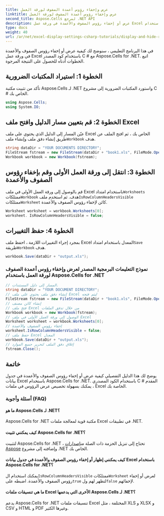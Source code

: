 ```yaml
---
title: عرض وإخفاء رؤوس أعمدة الصفوف لورقة العمل
linktitle: عرض وإخفاء رؤوس أعمدة الصفوف لورقة العمل
second_title: Aspose.Cells لمرجع .NET API
description: عرض أو إخفاء رؤوس الصفوف والأعمدة في ورقة عمل Excel باستخدام Aspose.Cells for .NET.
type: docs
weight: 40
url: /ar/net/excel-display-settings-csharp-tutorials/display-and-hide-row-column-headers-of-worksheet/
---
```

في هذا البرنامج التعليمي ، سنوضح لك كيفية عرض أو إخفاء رؤوس الصفوف والأعمدة في ورقة عمل Excel باستخدام كود المصدر C # مع Aspose.Cells for .NET. اتبع الخطوات أدناه للحصول على النتيجة المرجوة.

## الخطوة 1: استيراد المكتبات الضرورية

تأكد من تثبيت مكتبة Aspose.Cells لـ .NET واستورد المكتبات الضرورية إلى مشروع C # الخاص بك.

```csharp
using Aspose.Cells;
using System.IO;
```

## الخطوة 2: قم بتعيين مسار الدليل وافتح ملف Excel

 عيّن المسار إلى الدليل الذي يحتوي على ملف Excel الخاص بك ، ثم افتح الملف عن طريق إنشاء دفق ملف وإنشاء ملف`Workbook` هدف.

```csharp
string dataDir = "YOUR DOCUMENTS DIRECTORY";
FileStream fstream = new FileStream(dataDir + "book1.xls", FileMode.Open);
Workbook workbook = new Workbook(fstream);
```

## الخطوة 3: انتقل إلى ورقة العمل الأولى وقم بإخفاء رؤوس الصفوف والأعمدة

 قم بالوصول إلى ورقة العمل الأولى في ملف Excel باستخدام امتداد`Worksheets` ممتلكات`Workbook` هدف. ثم استخدم ملف`IsRowColumnHeadersVisible` ممتلكات`Worksheet` كائن لإخفاء رؤوس الصفوف والأعمدة.

```csharp
Worksheet worksheet = workbook.Worksheets[0];
worksheet. IsRowColumnHeadersVisible = false;
```

## الخطوة 4: حفظ التغييرات

 بمجرد إجراء التغييرات اللازمة ، احفظ ملف Excel المعدل باستخدام امتداد`Save` طريقة`Workbook` هدف.

```csharp
workbook.Save(dataDir + "output.xls");
```

### نموذج التعليمات البرمجية المصدر لعرض وإخفاء رؤوس أعمدة الصفوف لورقة العمل باستخدام Aspose.Cells for .NET 
```csharp
// المسار إلى دليل المستندات.
string dataDir = "YOUR DOCUMENT DIRECTORY";
// إنشاء دفق ملف يحتوي على ملف Excel ليتم فتحه
FileStream fstream = new FileStream(dataDir + "book1.xls", FileMode.Open);
// إنشاء كائن مصنف
// فتح ملف Excel من خلال تدفق الملفات
Workbook workbook = new Workbook(fstream);
// الوصول إلى ورقة العمل الأولى في ملف Excel
Worksheet worksheet = workbook.Worksheets[0];
// إخفاء رؤوس الصفوف والأعمدة
worksheet.IsRowColumnHeadersVisible = false;
// حفظ ملف Excel المعدل
workbook.Save(dataDir + "output.xls");
// إغلاق دفق الملف لتحرير جميع الموارد
fstream.Close(); 
```

## خاتمة

يوضح لك هذا الدليل التفصيلي كيفية عرض أو إخفاء رؤوس الصفوف والأعمدة في جدول بيانات Excel باستخدام Aspose.Cells for .NET. باستخدام الكود المصدري C # المقدم ، يمكنك بسهولة تخصيص عرض الرؤوس في ملفات Excel الخاصة بك.

### أسئلة وأجوبة (FAQ)

#### ما هو Aspose.Cells لـ .NET؟

Aspose.Cells for .NET مكتبة قوية لمعالجة ملفات Excel في تطبيقات .NET.

#### كيف يمكنني تثبيت Aspose.Cells for .NET؟

 لتثبيت Aspose.Cells for .NET ، تحتاج إلى تنزيل الحزمة ذات الصلة من[إصدارات Aspose](https://releases/aspose.com/cells/net/) وإضافته إلى مشروع .NET الخاص بك.

#### كيف يمكنني إظهار أو إخفاء رؤوس الصفوف والأعمدة في جدول بيانات Excel باستخدام Aspose.Cells for .NET؟

 يمكنك استخدام ال`IsRowColumnHeadersVisible` ممتلكات`Worksheet` لعرض أو إخفاء رؤوس الصفوف والأعمدة. اضبطه على`true` لتظهر لهم ول`false` لإخفائهم.

#### ما هي تنسيقات ملفات Excel الأخرى التي يدعمها Aspose.Cells لـ .NET؟

يدعم Aspose.Cells for .NET تنسيقات ملفات Excel المختلفة ، مثل XLS و XLSX و CSV و HTML و PDF وغيرها الكثير.
